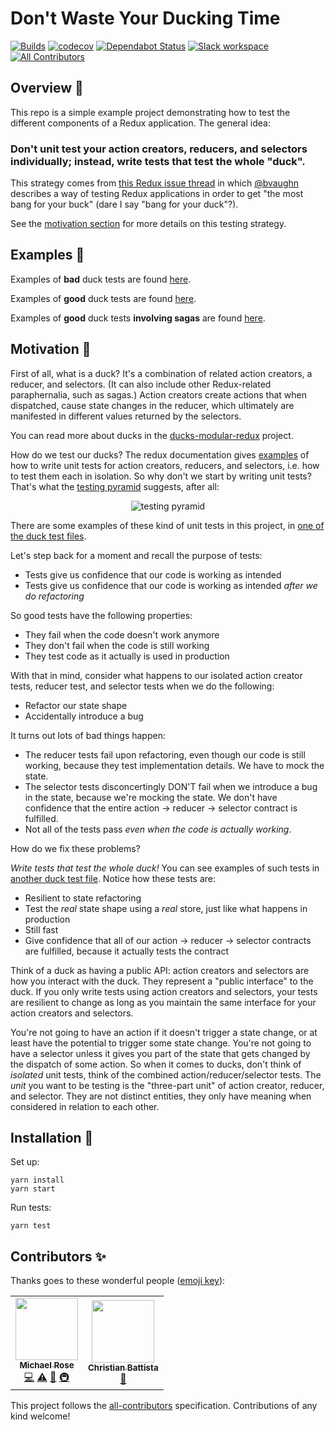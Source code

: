 # Don't Waste Your Ducking Time

[![Builds](https://img.shields.io/circleci/project/github/tophat/dont-waste-your-ducking-time/master.svg)](https://circleci.com/gh/tophat/dont-waste-your-ducking-time)
[![codecov](https://codecov.io/gh/tophat/dont-waste-your-ducking-time/branch/master/graph/badge.svg)](https://codecov.io/gh/tophat/dont-waste-your-ducking-time)
[![Dependabot Status](https://api.dependabot.com/badges/status?host=github&repo=tophat/dont-waste-your-ducking-time)](https://dependabot.com)
[![Slack workspace](https://slackinvite.dev.tophat.com/badge.svg)](https://opensource.tophat.com/slack)
[![All Contributors](https://img.shields.io/badge/all_contributors-2-orange.svg?style=flat-square)](#contributors-)

## Overview 📃

This repo is a simple example project demonstrating how to test the different
components of a Redux application. The general idea: 

<p align="center">
  <h3><strong>Don't unit test your action creators, reducers, and selectors individually; instead, write tests that test the whole "duck".</strong></h3>
</p>

This strategy comes from [this Redux issue
thread](https://github.com/reduxjs/redux/issues/1171) in which
[@bvaughn](https://github.com/bvaughn) describes a way of testing Redux
applications in order to get "the most bang for your buck" (dare I say "bang
for your duck"?).

See the [motivation section](#motivation-) for more details on this testing strategy.

## Examples 🐓

Examples of **bad** duck tests are found [here](./src/bad.test.js).

Examples of **good** duck tests are found [here](./src/good.test.js).

Examples of **good** duck tests **involving sagas** are found
[here](./src/good.saga.test.js).

## Motivation 💪

First of all, what is a duck? It's a combination of related action creators, a
reducer, and selectors. (It can also include other Redux-related paraphernalia,
such as sagas.) Action creators create actions that when dispatched, cause
state changes in the reducer, which ultimately are manifested in different
values returned by the selectors.

You can read more about ducks in the
[ducks-modular-redux](https://github.com/erikras/ducks-modular-redux) project.

How do we test our ducks? The redux documentation gives
[examples](https://redux.js.org/recipes/writing-tests#action-creators) of how
to write unit tests for action creators, reducers, and selectors, i.e. how to
test them each in isolation. So why don't we start by writing unit tests?
That's what the [testing
pyramid](https://martinfowler.com/articles/practical-test-pyramid.html)
suggests, after all:

<p align="center">
  <img src="https://martinfowler.com/articles/practical-test-pyramid/testPyramid.png" alt="testing pyramid">
</p>

There are some examples of these kind of unit tests in this project, in [one of
the duck test files](./src/bad.test.js).

Let's step back for a moment and recall the purpose of tests:

- Tests give us confidence that our code is working as intended
- Tests give us confidence that our code is working as intended _after we do refactoring_

So good tests have the following properties:

- They fail when the code doesn't work anymore
- They don't fail when the code is still working
- They test code as it actually is used in production

With that in mind, consider what happens to our isolated action creator tests,
reducer test, and selector tests when we do the following:

- Refactor our state shape
- Accidentally introduce a bug

It turns out lots of bad things happen:

- The reducer tests fail upon refactoring, even though our code is still working, because they test implementation details. We have to mock the state.
- The selector tests disconcertingly DON'T fail when we introduce a bug in the state, because we're mocking the state. We don't have confidence that the entire action -> reducer -> selector contract is fulfilled.
- Not all of the tests pass _even when the code is actually working_.

How do we fix these problems?

_Write tests that test the whole duck!_ You can see examples of such tests in
[another duck test file](./src/good.test.js). Notice how these tests are:

- Resilient to state refactoring
- Test the _real_ state shape using a _real_ store, just like what happens in production
- Still fast
- Give confidence that all of our action -> reducer -> selector contracts are fulfilled, because it actually tests the contract

Think of a duck as having a public API: action creators and selectors are how
you interact with the duck. They represent a "public interface" to the duck. If
you only write tests using action creators and selectors, your tests are
resilient to change as long as you maintain the same interface for your action
creators and selectors.

You're not going to have an action if it doesn't trigger a state change, or at
least have the potential to trigger some state change. You're not going to have
a selector unless it gives you part of the state that gets changed by the
dispatch of some action. So when it comes to ducks, don't think of _isolated_
unit tests, think of the combined action/reducer/selector tests. The _unit_ you
want to be testing is the "three-part unit" of action creator, reducer, and
selector. They are not distinct entities, they only have meaning when
considered in relation to each other.

## Installation 🔨

Set up:

```
yarn install
yarn start
```

Run tests:

```
yarn test
```

## Contributors ✨

Thanks goes to these wonderful people ([emoji key](https://allcontributors.org/docs/en/emoji-key)):

<!-- ALL-CONTRIBUTORS-LIST:START - Do not remove or modify this section -->
<!-- prettier-ignore-start -->
<!-- markdownlint-disable -->
<table>
  <tr>
    <td align="center"><a href="http://msrose.github.io"><img src="https://avatars3.githubusercontent.com/u/3495264?v=4" width="100px;" alt=""/><br /><sub><b>Michael Rose</b></sub></a><br /><a href="https://github.com/tophat/dont-waste-your-ducking-time/commits?author=msrose" title="Code">💻</a> <a href="https://github.com/tophat/dont-waste-your-ducking-time/commits?author=msrose" title="Tests">⚠️</a> <a href="https://github.com/tophat/dont-waste-your-ducking-time/commits?author=msrose" title="Documentation">📖</a> <a href="#infra-msrose" title="Infrastructure (Hosting, Build-Tools, etc)">🚇</a></td>
    <td align="center"><a href="http://christianbattista.com"><img src="https://avatars0.githubusercontent.com/u/241211?v=4" width="100px;" alt=""/><br /><sub><b>Christian Battista</b></sub></a><br /><a href="https://github.com/tophat/dont-waste-your-ducking-time/commits?author=cbattista" title="Documentation">📖</a></td>
  </tr>
</table>

<!-- markdownlint-enable -->
<!-- prettier-ignore-end -->
<!-- ALL-CONTRIBUTORS-LIST:END -->

This project follows the [all-contributors](https://github.com/all-contributors/all-contributors) specification. Contributions of any kind welcome!
